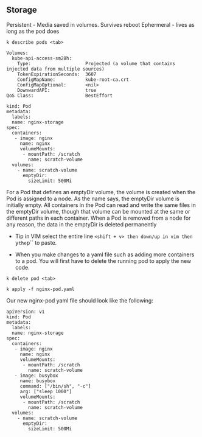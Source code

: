 ## Storage
Persistent - Media saved in volumes. Survives reboot
Ephermeral - lives as long as the pod does

``k describe pods <tab>``

```
Volumes:
  kube-api-access-sm28h:
    Type:                    Projected (a volume that contains injected data from multiple sources)
    TokenExpirationSeconds:  3607
    ConfigMapName:           kube-root-ca.crt
    ConfigMapOptional:       <nil>
    DownwardAPI:             true
QoS Class:                   BestEffort
```

```
kind: Pod
metadata:
  labels:
  name: nginx-storage
spec:
  containers:
   - image: nginx
     name: nginx
     volumeMounts:
      - mountPath: /scratch
        name: scratch-volume
  volumes:
    - name: scratch-volume
      emptyDir:
        sizeLimit: 500Mi
```

For a Pod that defines an emptyDir volume, the volume is created when the Pod is assigned to a node. As the name says, the emptyDir volume is initially empty. All containers in the Pod can read and write the same files in the emptyDir volume, though that volume can be mounted at the same or different paths in each container. When a Pod is removed from a node for any reason, the data in the emptyDir is deleted permanently

- Tip in VIM select the entire line ``<shift + v> then down/up in vim then ``y`` the ``p`` to paste.

- When you make changes to a yaml file such as adding more containers to a pod. You will first have to delete the running pod to apply the new code.

``k delete pod <tab>``

``k apply -f nginx-pod.yaml``

Our new nginx-pod yaml file should look like the following:

```
apiVersion: v1
kind: Pod
metadata:
  labels:
  name: nginx-storage
spec:
  containers:
   - image: nginx
     name: nginx
     volumeMounts:
      - mountPath: /scratch
        name: scratch-volume
   - image: busybox
     name: busybox
     command: ["/bin/sh", "-c"]
     arg: ["sleep 1000"]
     volumeMounts:
      - mountPath: /scratch
        name: scratch-volume
  volumes:
    - name: scratch-volume
      emptyDir:
        sizeLimit: 500Mi
```



